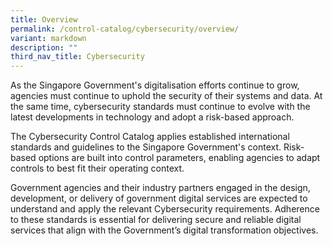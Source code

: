 ```yaml
---
title: Overview
permalink: /control-catalog/cybersecurity/overview/
variant: markdown
description: ""
third_nav_title: Cybersecurity
---
```

As the Singapore Government's digitalisation efforts continue to grow, agencies must continue to uphold the security of their systems and data. At the same time, cybersecurity standards must continue to evolve with the latest developments in technology and adopt a risk-based approach.

The Cybersecurity Control Catalog applies established international standards and guidelines to the Singapore Government's context. Risk-based options are built into control parameters, enabling agencies to adapt controls to best fit their operating context.

Government agencies and their industry partners engaged in the design, development, or delivery of government digital services are expected to understand and apply the relevant Cybersecurity requirements. Adherence to these standards is essential for delivering secure and reliable digital services that align with the Government’s digital transformation objectives.